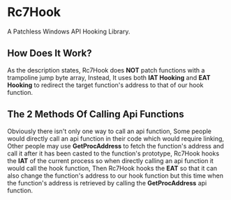 
# Rc7Hook

A Patchless Windows API Hooking Library.


## How Does It Work?

As the description states, Rc7Hook does **NOT** patch functions with a trampoline jump byte array, Instead, It uses both **IAT Hooking** and **EAT Hooking** to redirect the target function's address to that of our hook function.

## The 2 Methods Of Calling Api Functions

Obviously there isn't only one way to call an api function, Some people would directly call an api function in their code which would require linking, Other people may use **GetProcAddress** to fetch the function's address and call it after it has been casted to the function's prototype, Rc7Hook hooks the **IAT** of the current process so when directly calling an api function it would call the hook function, Then Rc7Hook hooks the **EAT** so that it can also change the function's address to our hook function but this time when the function's address is retrieved by calling the **GetProcAddress** api function.
